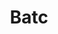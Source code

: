 ﻿---
title: Batc
second_title: Aspose.Cells Cloud Documen
type: docs
url: /fr/batch/
keywords: Batch processing of multiple excel files
description: Aspose.Cells Cloud API prend en charge le traitement par lots de plusieurs fichiers Excel. Le SDK prend en charge différents types de langages de développement. Ils incluent Android, C#, Go, Java, NodeJS, Perl, PHP, Python, Ruby et Swift.
weight: 29
kwords: Excel, Office Cloud, REST API, Feuille de calcul, PDF, CSV, Json, Markdwon, Batch
---
